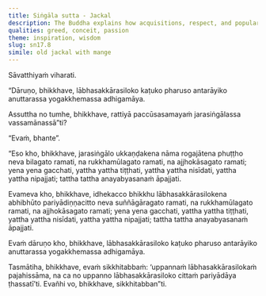 ```yaml
---
title: Siṅgāla sutta - Jackal
description: The Buddha explains how acquisitions, respect, and popularity are vicious, bitter, and severe, obstructing the attainment of the unsurpassed safety from bondage, using a simile of an old jackal with mange.
qualities: greed, conceit, passion
theme: inspiration, wisdom
slug: sn17.8
simile: old jackal with mange
---
```


Sāvatthiyaṁ viharati.

“Dāruṇo, bhikkhave, lābhasakkārasiloko kaṭuko pharuso antarāyiko anuttarassa yogakkhemassa adhigamāya.

Assuttha no tumhe, bhikkhave, rattiyā paccūsasamayaṁ jarasiṅgālassa vassamānassā”ti?

“Evaṁ, bhante”.

“Eso kho, bhikkhave, jarasiṅgālo ukkaṇḍakena nāma rogajātena phuṭṭho neva bilagato ramati, na rukkhamūlagato ramati, na ajjhokāsagato ramati; yena yena gacchati, yattha yattha tiṭṭhati, yattha yattha nisīdati, yattha yattha nipajjati; tattha tattha anayabyasanaṁ āpajjati.

Evameva kho, bhikkhave, idhekacco bhikkhu lābhasakkārasilokena abhibhūto pariyādiṇṇacitto neva suññāgāragato ramati, na rukkhamūlagato ramati, na ajjhokāsagato ramati; yena yena gacchati, yattha yattha tiṭṭhati, yattha yattha nisīdati, yattha yattha nipajjati; tattha tattha anayabyasanaṁ āpajjati.

Evaṁ dāruṇo kho, bhikkhave, lābhasakkārasiloko kaṭuko pharuso antarāyiko anuttarassa yogakkhemassa adhigamāya.

Tasmātiha, bhikkhave, evaṁ sikkhitabbaṁ: ‘uppannaṁ lābhasakkārasilokaṁ pajahissāma, na ca no uppanno lābhasakkārasiloko cittaṁ pariyādāya ṭhassatī’ti. Evañhi vo, bhikkhave, sikkhitabban”ti.
